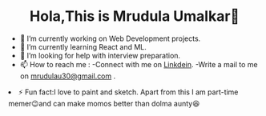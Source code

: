 # <div align="center" font-size="24px">Hola,This is Mrudula Umalkar👋</div>


- 🔭 I’m currently working on Web Development projects.
- 🌱 I’m currently learning React and ML.
- 🤔 I’m looking for help with interview preparation.
- 📫 How to reach me : 
    -Connect with me on  <a href="https://www.linkedin.com/in/mrudula-umalkar-9baa9b194/">Linkdein</a>.
    -Write a mail to me on mrudulau30@gmail.com .
  </ul>
- ⚡ Fun fact:I love to paint and sketch. Apart from this I am part-time memer😉and can make momos better than dolma aunty😆


